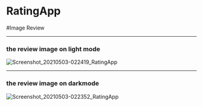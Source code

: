 # RatingApp


#Image Review

*****
### the review image on light mode

![Screenshot_20210503-022419_RatingApp](https://user-images.githubusercontent.com/61431856/116831274-e6d44280-abb6-11eb-9232-2b9d396947da.jpg)


******
### the review image on darkmode
![Screenshot_20210503-022352_RatingApp](https://user-images.githubusercontent.com/61431856/116831299-08352e80-abb7-11eb-9b6c-ccf7d978f15f.jpg)
